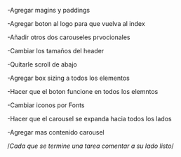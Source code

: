 <!-- Se Le agregaron margenes al header(al logo de usuarios y al logo), se elimino un margen imnecesario que contenia el header en la parte superior, tambien se le agrego paddings al input(padding-right: 20px)-->
-Agregar magins y paddings

<!-- Se le agrego el boton al logo -->
-Agregar boton al logo para que vuelva al index

-Añadir otros dos carouseles prvocionales

<!-- Se le cambio el tamaño tanto al logo como al icono de usuario -->
-Cambiar los tamaños del header

<!-- Listo -->
-Quitarle scroll de abajo

<!-- Descartado -->
-Agregar box sizing a todos los elementos

-Hacer que el boton funcione en todos los elemntos

-Cambiar iconos por Fonts

-Hacer que el carousel se expanda hacia todos los lados

-Agregar mas contenido carousel

/*Cada que se termine una tarea comentar a su lado listo*/
